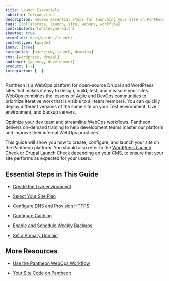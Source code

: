 ```yaml
---
title: Launch Essentials
subtitle: Introduction
description: Review essential steps for launching your site on Pantheon.
tags: [collaborate, launch, site, webops, workflow]
contributors: [whitneymeredith]
showtoc: true
permalink: docs/guides/launch/
contenttype: [guide]
innav: [true]
categories: [overview, launch, domains]
cms: [wordpress, drupal]
audience: [agency, development]
product: [--]
integration: [--]
---
```


Pantheon is a WebOps platform for open-source Drupal and WordPress sites that makes it easy to design, build, test, and measure your sites. WebOps combines the lessons of Agile and DevOps communities to prioritize iterative work that is visible to all team members. You can quickly deploy different versions of the same site on your Test environment, Live environment, and backup servers.

<Enablement title="Get WebOps Training" link="https://pantheon.io/learn-pantheon?docs">

Optimize your dev team and streamline WebOps workflows. Pantheon delivers on-demand training to help development teams master our platform and improve their internal WebOps practices.

</Enablement>

This guide will show you how to create, configure, and launch your site on the Pantheon platform. You should also refer to the [WordPress Launch Check](/guides/wordpress-pantheon/wordpress-launch-check) or [Drupal Launch Check](/drupal-launch-check/) depending on your CMS, to ensure that your site performs as expected for your users.

## Essential Steps in This Guide

- [Create the Live environment](/guides/getstarted/addsite/#create-the-live-environment)

- [Select Your Site Plan](/guides/launch/plans/)

- [Configure DNS and Provision HTTPS](/guides/launch/domains/)

- [Configure Caching](/guides/global-cdn/global-cdn-caching/)

- [Enable and Schedule Weekly Backups](/guides/launch/launch-check/)

- [Set a Primary Domain](/guides/launch/redirects)


## More Resources

- [Use the Pantheon WebOps Workflow](/pantheon-workflow)

- [Your Site Code on Pantheon](/pantheon-workflow#your-site-code-on-pantheon)
